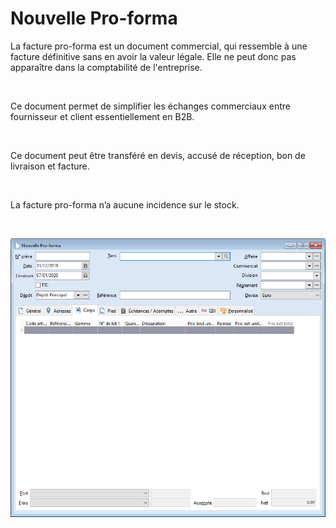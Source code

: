 # Nouvelle Pro-forma

La facture pro-forma est un document commercial, qui ressemble à une 
 facture définitive sans en avoir la valeur légale. Elle ne peut donc pas 
 apparaître dans la comptabilité de l'entreprise.


 


Ce document permet de simplifier les échanges commerciaux entre fournisseur 
 et client essentiellement en B2B.


 


Ce document peut être transféré en devis, accusé de réception, bon de 
 livraison et facture.


 


La facture pro-forma n’a aucune incidence sur le stock.


 


![](Proforma.png)


